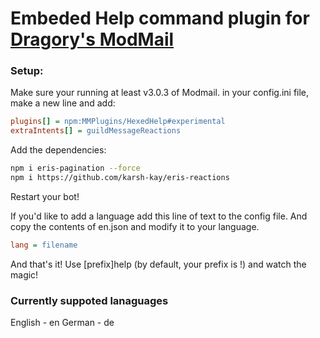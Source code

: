 # Embeded Help command plugin for [Dragory's ModMail](https://github.com/dragory/modmailbot)

### Setup: ###
Make sure your running at least v3.0.3 of Modmail.
in your config.ini file, make a new line and add:  
```ini
plugins[] = npm:MMPlugins/HexedHelp#experimental
extraIntents[] = guildMessageReactions
```
Add the dependencies:
```bash
npm i eris-pagination --force
npm i https://github.com/karsh-kay/eris-reactions
```


Restart your bot!

If you'd like to add a language add this line of text to the config file. And copy the contents of en.json and modify it to your language.


```ini
lang = filename
```

And that's it!
Use [prefix]help (by default, your prefix is !) and watch the magic!

### Currently suppoted lanaguages ###

English - en
German - de
